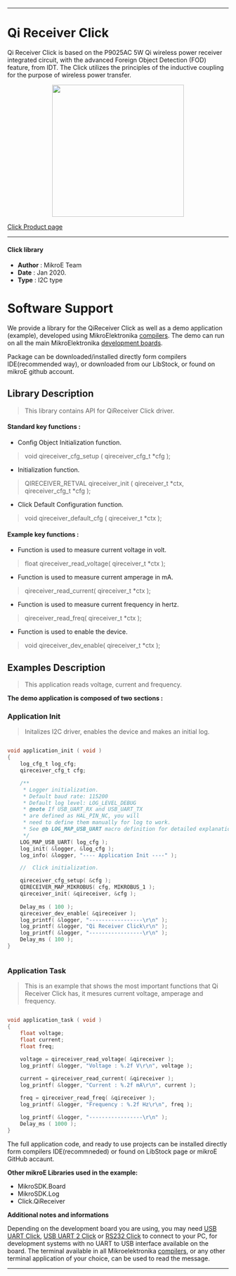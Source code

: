
---
# Qi Receiver Click

Qi Receiver Click is based on the P9025AC 5W Qi wireless power receiver integrated circuit, with the advanced Foreign Object Detection (FOD) feature, from IDT. The Click utilizes the principles of the inductive coupling for the purpose of wireless power transfer.

<p align="center">
  <img src="https://download.mikroe.com/images/click_for_ide/qireceiver_click.png" height=300px>
</p>

[Click Product page](https://www.mikroe.com/qi-receiver-click)

---


#### Click library 

- **Author**        : MikroE Team
- **Date**          : Jan 2020.
- **Type**          : I2C type


# Software Support

We provide a library for the QiReceiver Click 
as well as a demo application (example), developed using MikroElektronika 
[compilers](https://shop.mikroe.com/compilers). 
The demo can run on all the main MikroElektronika [development boards](https://shop.mikroe.com/development-boards).

Package can be downloaded/installed directly form compilers IDE(recommended way), or downloaded from our LibStock, or found on mikroE github account. 

## Library Description

> This library contains API for QiReceiver Click driver.

#### Standard key functions :

- Config Object Initialization function.
> void qireceiver_cfg_setup ( qireceiver_cfg_t *cfg ); 
 
- Initialization function.
> QIRECEIVER_RETVAL qireceiver_init ( qireceiver_t *ctx, qireceiver_cfg_t *cfg );

- Click Default Configuration function.
> void qireceiver_default_cfg ( qireceiver_t *ctx );


#### Example key functions :

- Function is used to measure current voltage in volt.
> float qireceiver_read_voltage( qireceiver_t *ctx );
 
- Function is used to measure current amperage in mA.
> qireceiver_read_current( qireceiver_t *ctx );

- Function is used to measure current frequency in hertz.
> qireceiver_read_freq( qireceiver_t *ctx );

- Function is used to enable the device.
> void qireceiver_dev_enable( qireceiver_t *ctx );

## Examples Description

> This application reads voltage, current and frequency.

**The demo application is composed of two sections :**

### Application Init 

> Initalizes I2C driver, enables the device and makes an initial log.

```c

void application_init ( void )
{
    log_cfg_t log_cfg;
    qireceiver_cfg_t cfg;

    /** 
     * Logger initialization.
     * Default baud rate: 115200
     * Default log level: LOG_LEVEL_DEBUG
     * @note If USB_UART_RX and USB_UART_TX 
     * are defined as HAL_PIN_NC, you will 
     * need to define them manually for log to work. 
     * See @b LOG_MAP_USB_UART macro definition for detailed explanation.
     */
    LOG_MAP_USB_UART( log_cfg );
    log_init( &logger, &log_cfg );
    log_info( &logger, "---- Application Init ----" );

    //  Click initialization.

    qireceiver_cfg_setup( &cfg );
    QIRECEIVER_MAP_MIKROBUS( cfg, MIKROBUS_1 );
    qireceiver_init( &qireceiver, &cfg );
    
    Delay_ms ( 100 );
    qireceiver_dev_enable( &qireceiver );
    log_printf( &logger, "-----------------\r\n" );
    log_printf( &logger, "Qi Receiver Click\r\n" );
    log_printf( &logger, "-----------------\r\n" );
    Delay_ms ( 100 );
}
  
```

### Application Task

> This is an example that shows the most important
        functions that Qi Receiver Click has, it mesures current voltage, amperage and frequency.

```c

void application_task ( void )
{
    float voltage;
    float current;
    float freq;
    
    voltage = qireceiver_read_voltage( &qireceiver );
    log_printf( &logger, "Voltage : %.2f V\r\n", voltage );

    current = qireceiver_read_current( &qireceiver );
    log_printf( &logger, "Current : %.2f mA\r\n", current );

    freq = qireceiver_read_freq( &qireceiver );
    log_printf( &logger, "Frequency : %.2f Hz\r\n", freq );
    
    log_printf( &logger, "-----------------\r\n" );
    Delay_ms ( 1000 );
}

```

The full application code, and ready to use projects can be  installed directly form compilers IDE(recommneded) or found on LibStock page or mikroE GitHub accaunt.

**Other mikroE Libraries used in the example:** 

- MikroSDK.Board
- MikroSDK.Log
- Click.QiReceiver

**Additional notes and informations**

Depending on the development board you are using, you may need 
[USB UART Click](https://shop.mikroe.com/usb-uart-click), 
[USB UART 2 Click](https://shop.mikroe.com/usb-uart-2-click) or 
[RS232 Click](https://shop.mikroe.com/rs232-click) to connect to your PC, for 
development systems with no UART to USB interface available on the board. The 
terminal available in all Mikroelektronika 
[compilers](https://shop.mikroe.com/compilers), or any other terminal application 
of your choice, can be used to read the message.



---
